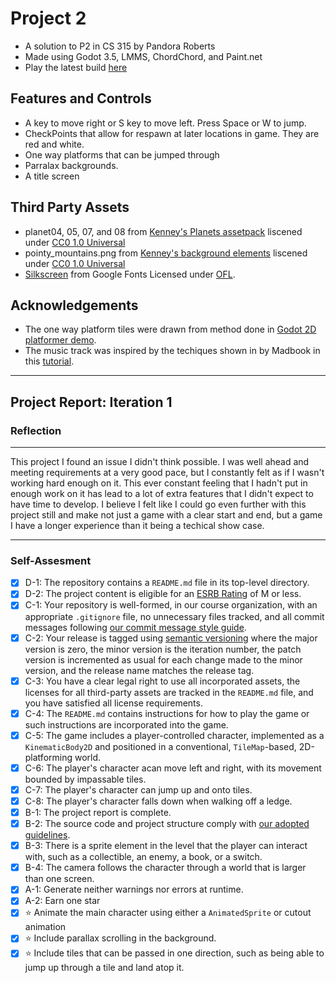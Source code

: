 
# Project 2
- A solution to P2 in CS 315 by Pandora Roberts
- Made using Godot 3.5, LMMS, ChordChord, and Paint.net
- Play the latest build [here](https://bsu-cs315.github.io/P2-waroberts/)


## Features and Controls
- A key to move right or S key to move left. Press Space or W to jump.
- CheckPoints that allow for respawn at later locations in game. They are red and white.
- One way platforms that can be jumped through
- Parralax backgrounds. 
- A title screen

## Third Party Assets

- planet04, 05, 07, and 08 from [Kenney's Planets assetpack](https://www.kenney.nl/assets/platformer-pack-redux) liscened under [CC0 1.0 Universal](http://creativecommons.org/publicdomain/zero/1.0/)
- pointy_mountains.png from [Kenney's background elements](https://kenney.nl/assets/background-elements) liscened under [CC0 1.0 Universal](http://creativecommons.org/publicdomain/zero/1.0/)
- [Silkscreen](https://fonts.google.com/specimen/Silkscreen?query=silkscreen) from Google Fonts Licensed under [OFL](licenses/OFL.txt).

## Acknowledgements
- The one way platform tiles were drawn from method done in [Godot 2D platformer demo](https://godotengine.org/asset-library/asset/120).
- The music track was inspired by the techiques shown in by Madbook in this [tutorial](https://youtu.be/2jLeuviQ7Ho).

***
## Project Report: Iteration 1

### Reflection
***
This project I found an issue I didn't think possible. I was well ahead and meeting requirements at a very good pace, but I constantly felt as if I wasn't working hard enough on it. This ever constant feeling that I hadn't put in enough work on it has lead to a lot of extra features that I didn't expect to have time to develop. I believe I felt like I could go even further with this project still and make not just a game with a clear start and end, but a game I have a longer experience than it being a techical show case.
***
### Self-Assesment

- [X] D-1: The repository contains a <code>README.md</code> file in its top-level directory.
- [X] D-2: The project content is eligible for an <a href="https://www.esrb.org/ratings-guide/">ESRB Rating</a> of M or less.
- [X] C-1: Your repository is well-formed, in our course organization, with an appropriate <code>.gitignore</code> file, no unnecessary files tracked, and all commit messages following <a href="https://cbea.ms/git-commit/">our commit message style guide</a>.
- [X] C-2: Your release is tagged using <a href="https://semver.org/">semantic versioning</a> where the major version is zero, the minor version is the iteration number, the patch version is incremented as usual for each change made to the minor version, and the release name matches the release tag.
- [X] C-3: You have a clear legal right to use all incorporated assets, the licenses for all third-party assets are tracked in the <code>README.md</code> file, and you have satisfied all license requirements.
- [X] C-4: The <code>README.md</code> contains instructions for how to play the game or such instructions are incorporated into the game.
- [X] C-5: The game includes a player-controlled character, implemented as a <code>KinematicBody2D</code> and positioned in a conventional, <code>TileMap</code>-based, 2D-platforming world.
- [X] C-6: The player's character  acan move left and right, with its movement bounded by impassable tiles.
- [X] C-7: The player's character can jump up and onto tiles.
- [X] C-8: The player's character falls down when walking off a ledge.
- [X] B-1: The project report is complete.
- [X] B-2: The source code and project structure comply with <a href="https://www.gdquest.com/docs/guidelines/best-practices/godot-gdscript/">our adopted guidelines</a>.
- [X] B-3: There is a sprite element in the level that the player can interact with, such as a collectible, an enemy, a book, or a switch.
- [X] B-4: The camera follows the character through a world that is larger than one screen.
- [X] A-1: Generate neither warnings nor errors at runtime.
- [X] A-2: Earn one star
- [X] ⭐ Animate the main character using either a <code>AnimatedSprite</code> or cutout animation
- [X] ⭐ Include parallax scrolling in the background.
- [X] ⭐ Include tiles that can be passed in one direction, such as being able to jump up through a tile and land atop it.
